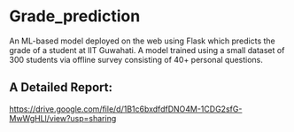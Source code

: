 # Grade_prediction
An ML-based model deployed on the web using Flask which predicts the grade of a student at IIT Guwahati. A model trained using a small dataset of 300 students via offline survey consisting of 40+ personal questions.  

## A Detailed Report:
https://drive.google.com/file/d/1B1c6bxdfdfDNO4M-1CDG2sfG-MwWgHLl/view?usp=sharing
